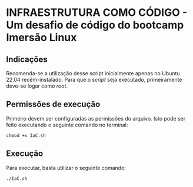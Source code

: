 # INFRAESTRUTURA COMO CÓDIGO - Um desafio de código do bootcamp Imersão Linux

## Indicações

Recomenda-se a utilização desse script inicialmente apenas no Ubuntu 22.04 recém-instalado.
Para que o _script_ seja executado, primeiramente deve-se logar como _root_.

## Permissões de execução

Primeiro devem ser configuradas as permissões do arquivo. Isto pode ser feito executando o seguinte comando no terminal:

```shell script
chmod +x IaC.sh 
```

## Execução

Para executar, basta utilizar o seguinte comando:

```shell script
./IaC.sh
```
